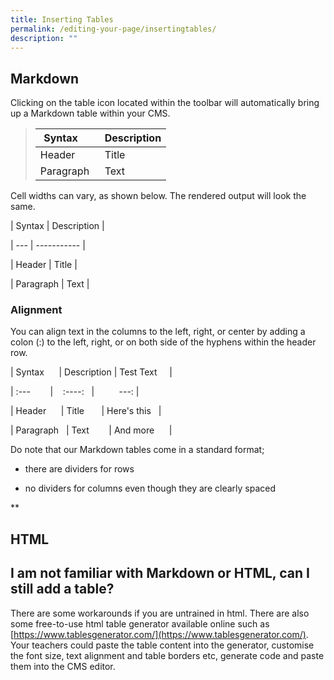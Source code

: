 ```yaml
---
title: Inserting Tables
permalink: /editing-your-page/insertingtables/
description: ""
---
```

## Markdown

Clicking on the table icon located within the toolbar will automatically bring up a Markdown table within your CMS.

  

> | Syntax      | Description |
> | ----------- | ----------- |
> | Header      | Title       |
> | Paragraph   | Text        |

Cell widths can vary, as shown below. The rendered output will look the same.

| Syntax | Description |

| --- | ----------- |

| Header | Title |

| Paragraph | Text |

  
  

### Alignment

You can align text in the columns to the left, right, or center by adding a colon (:) to the left, right, or on both side of the hyphens within the header row.

| Syntax      | Description | Test Text     |

| :---        |    :----:   |          ---: |

| Header      | Title       | Here's this   |

| Paragraph   | Text        | And more      |

  
  

Do note that our Markdown tables come in a standard format; 

*   there are dividers for rows
    
*   no dividers for columns even though they are clearly spaced
    

**



## HTML


## I am not familiar with Markdown or HTML, can I still add a table?

There are some workarounds if you are untrained in html. There are also some free-to-use html table generator available online such as [https://www.tablesgenerator.com/](https://www.tablesgenerator.com/). Your teachers could paste the table content into the generator, customise the font size, text alignment and table borders etc, generate code and paste them into the CMS editor.